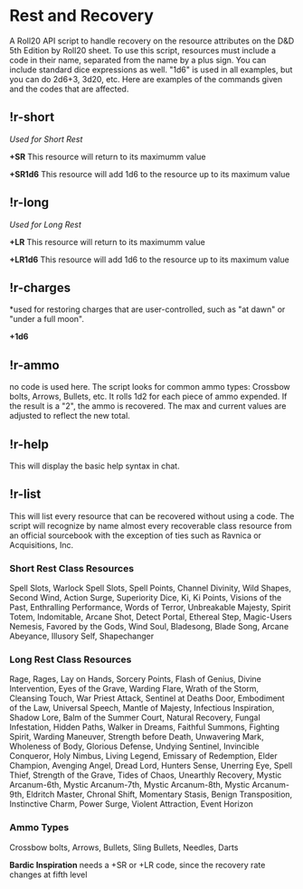 # Rest and Recovery
A Roll20 API script to handle recovery on the resource attributes on the D&D 5th Edition by Roll20 sheet.
To use this script, resources must include a code in their name, separated from the name by a plus sign. You can include standard dice expressions as well. "1d6" is used in all examples, but you can do 2d6+3, 3d20, etc. Here are examples of the commands given and the codes that are affected.

## !r-short
*Used for Short Rest*

**+SR** This resource will return to its maximumm value

**+SR1d6** This resource will add 1d6 to the resource up to its maximum value


## !r-long
*Used for Long Rest*

**+LR** This resource will return to its maximumm value

**+LR1d6** This resource will add 1d6 to the resource up to its maximum value


## !r-charges
*used for restoring charges that are user-controlled, such as "at dawn" or "under a full moon".

**+1d6**


## !r-ammo
no code is used here. The script looks for common ammo types: Crossbow bolts, Arrows, Bullets, etc. It rolls 1d2 for each piece of ammo expended. If the result is a "2", the ammo is recovered. The max and current values are adjusted to reflect the new total.

## !r-help
This will display the basic help syntax in chat.

## !r-list
This will list every resource that can be recovered without using a code. The script will recognize by name almost every recoverable class resource from an official sourcebook with the exception of ties such as Ravnica or Acquisitions, Inc.


### Short Rest Class Resources
Spell Slots, Warlock Spell Slots, Spell Points, Channel Divinity, Wild Shapes, Second Wind, Action Surge, Superiority Dice, Ki, Ki Points, Visions of the Past, Enthralling Performance, Words of Terror, Unbreakable Majesty, Spirit Totem, Indomitable, Arcane Shot, Detect Portal, Ethereal Step, Magic-Users Nemesis, Favored by the Gods, Wind Soul, Bladesong, Blade Song, Arcane Abeyance, Illusory Self, Shapechanger

### Long Rest Class Resources
Rage, Rages, Lay on Hands, Sorcery Points, Flash of Genius, Divine Intervention, Eyes of the Grave, Warding Flare, Wrath of the Storm, Cleansing Touch, War Priest Attack, Sentinel at Deaths Door, Embodiment of the Law, Universal Speech, Mantle of Majesty, Infectious Inspiration, Shadow Lore, Balm of the Summer Court, Natural Recovery, Fungal Infestation, Hidden Paths, Walker in Dreams, Faithful Summons, Fighting Spirit, Warding Maneuver, Strength before Death, Unwavering Mark, Wholeness of Body, Glorious Defense, Undying Sentinel, Invincible Conqueror, Holy Nimbus, Living Legend, Emissary of Redemption, Elder Champion, Avenging Angel, Dread Lord, Hunters Sense, Unerring Eye, Spell Thief, Strength of the Grave, Tides of Chaos, Unearthly Recovery, Mystic Arcanum-6th, Mystic Arcanum-7th, Mystic Arcanum-8th, Mystic Arcanum-9th, Eldritch Master, Chronal Shift, Momentary Stasis, Benign Transposition, Instinctive Charm, Power Surge, Violent Attraction, Event Horizon

### Ammo Types
Crossbow bolts, Arrows, Bullets, Sling Bullets, Needles, Darts


**Bardic Inspiration** needs a +SR or +LR code, since the recovery rate changes at fifth level
